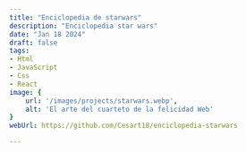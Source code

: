 ```yaml
---
title: "Enciclopedia de starwars"
description: "Enciclopedia star wars"
date: "Jan 18 2024"
draft: false
tags:
- Html
- JavaScript
- Css
- React
image: {
    url: '/images/projects/starwars.webp',
    alt: 'El arte del cuarteto de la felicidad Web'
}
webUrl: https://github.com/Cesart18/enciclopedia-starwars

---
```



